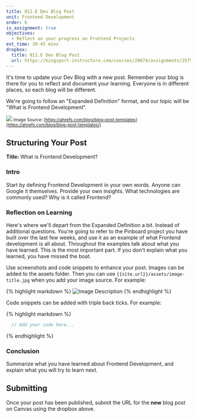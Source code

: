 ```yaml
---
title: 011.E Dev Blog Post
unit: Frontend Development
order: 6
is_assignment: true
objectives:
  - Reflect on your progress on Frontend Projects
est_time: 30-45 mins
dropbox:
  title: 011.E Dev Blog Post
  url: https://kingsport.instructure.com/courses/20674/assignments/257511
---
```


It's time to update your Dev Blog with a new post. Remember your blog is there for you to reflect and document your learning. Everyone is in different places, so each blog will be different.

We're going to follow an "Expanded Definition" format, and our topic will be "What is Frontend Development".

![](../images/the-expanded-definition.png)
<small>Image Source: [https://ahrefs.com/blog/blog-post-templates](https://ahrefs.com/blog/blog-post-templates/)</small>

## Structuring Your Post

**Title:** What is Frontend Development?

### Intro

Start by defining Frontend Development in your own words. Anyone can Google it themselves. Provide your own insights. What technologies are commonly used? Why is it called Frontend?

### Reflection on Learning

Here's where we'll depart from the Expanded Definition a bit. Instead of additional questions. You're going to refer to the Pinboard project you have built over the last few weeks, and use it as an example of what Frontend development is all about. Throughout the examples talk about what you have learned. This is the most important part. If you don't explain what you learned, you have missed the boat.

Use screenshots and code snippets to enhance your post. Images can be added to the assets folder. Then you can use `{{site.url}}/assets/image-title.jpg` when you add your image source. For example:

{% highlight markdown %}
![Image Description]({{site.url}}/assets/image-title.jpg)
{% endhighlight %}

Code snippets can be added with triple back ticks. For example:

{% highlight markdown %}
```javascript
  // Add your code here...
```
{% endhighlight %}

### Conclusion

Summarize what you have learned about Frontend Development, and explain what you will try to learn next.

## Submitting

Once your post has been published, submit the URL for the **new** blog post on Canvas using the dropbox above.